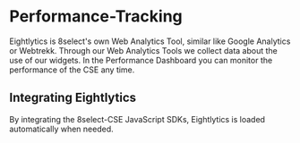 # Performance-Tracking

Eightlytics is 8select's own Web Analytics Tool, similar like Google Analytics or Webtrekk. Through our Web Analytics Tools we collect data about the use of our widgets. In the Performance Dashboard you can monitor the performance of the CSE any time.

## Integrating Eightlytics

By integrating the 8select-CSE JavaScript SDKs, Eightlytics is loaded automatically when needed.

